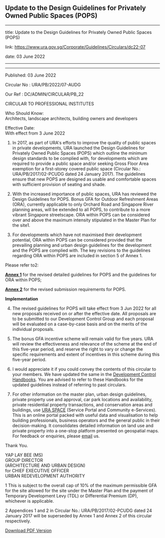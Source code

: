 ## Update to the Design Guidelines for Privately Owned Public Spaces (POPS)
---
title: Update to the Design Guidelines for Privately Owned Public Spaces (POPS)

link: https://www.ura.gov.sg/Corporate/Guidelines/Circulars/dc22-07

date: 03 June 2022

---

------------------------------------------------------------------------

Published: 03 June 2022

Circular No : URA/PB/2022/07-AUDG

Our Ref : DC/ADMIN/CIRCULAR/PB\_22

  

CIRCULAR TO PROFESSIONAL INSTITUTES

  

Who Should Know:  
Architects, landscape architects, building owners and developers

  

Effective Date:  
With effect from 3 June 2022

  

1.  In 2017, as part of URA's efforts to improve the quality of public spaces in private developments, URA launched the Design Guidelines for Privately Owned Public Spaces (POPS) which outline the minimum design standards to be complied with, for developments which are required to provide a public space and/or seeking Gross Floor Area exemption for a first-storey covered public space (Circular No.: URA/PB/2017/02-PCUDG dated 24 January 2017). The guidelines ensure that new POPS are designed as usable and comfortable spaces with sufficient provision of seating and shade.  
      
    
2.  With the increased importance of public spaces, URA has reviewed the Design Guidelines for POPS. Bonus GFA for Outdoor Refreshment Areas (ORA), currently applicable to only Orchard Road and Singapore River planning areas, will be extended to all POPS, to contribute to a more vibrant Singapore streetscape. ORA within POPS can be considered over and above the maximum intensity stipulated in the Master Plan for the site1.  
      
    
3.  For developments which have not maximised their development potential, ORA within POPS can be considered provided that the prevailing planning and urban design guidelines for the development and the POPS are complied with. The key revisions to the guidelines regarding ORA within POPS are included in section 5 of Annex 1.
    

Please refer to2:

**[Annex 1](https://www.ura.gov.sg/-/media/Corporate/Guidelines/Development-control/Circulars/2022/Jun/dc22-07_Annex-1.pdf)** for the revised detailed guidelines for POPS and the guidelines for ORA within POPS;

**[Annex 2](https://www.ura.gov.sg/-/media/Corporate/Guidelines/Development-control/Circulars/2022/Jun/dc22-07_Annex-2.pdf)** for the revised submission requirements for POPS.

****Implementation****

4.  The revised guidelines for POPS will take effect from 3 Jun 2022 for all new proposals received on or after the effective date. All proposals are to be submitted to our Development Control Group and each proposal will be evaluated on a case-by-case basis and on the merits of the individual proposals.

5.  The bonus GFA incentive scheme will remain valid for five years. URA will review the effectiveness and relevance of the scheme at the end of this five-year period, and reserve the right to vary or change the specific requirements and extent of incentives in this scheme during this five-year period.  

6.  I would appreciate it if you could convey the contents of this circular to your members. We have updated the same in the [Development Control Handbooks](https://www.ura.gov.sg/Corporate/Guidelines/Development-Control). You are advised to refer to these Handbooks for the updated guidelines instead of referring to past circulars.

7.  For other information on the master plan, urban design guidelines, private property use and approval, car park locations and availability, private residential property transactions, and conservation areas and buildings, use [URA SPACE](https://www.ura.gov.sg/maps/) (Service Portal and Community e-Services). This is an online portal packed with useful data and visualisation to help building professionals, business operators and the general public in their decision-making. It consolidates detailed information on land use and private property into a one-stop platform presented on geospatial maps. For feedback or enquiries, please [email](https://www.ura.gov.sg/feedbackWeb/contactus_feedback.jsp) us.
    

Thank You.  
  
YAP LAY BEE (MS)  
GROUP DIRECTOR  
(ARCHITECTURE AND URBAN DESIGN)  
for CHIEF EXECUTIVE OFFICER  
URBAN REDEVELOPMENT AUTHORITY


1 This is subject to the overall cap of 10% of the maximum permissible GFA for the site allowed for the site under the Master Plan and the payment of Temporary Development Levy (TDL) or Differential Premium (DP), whichever is applicable.

2 Appendices 1 and 2 in Circular No.: URA/PB/2017/02-PCUDG dated 24 January 2017 will be superseded by Annex 1 and Annex 2 of this circular respectively.

[Download PDF Version](https://www.ura.gov.sg/services/download_file.aspx?f={C0F8BC3A-2159-452A-A9A4-77AAD0A70BBF})